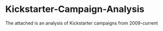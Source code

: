 # Kickstarter-Campaign-Analysis
The attached is an analysis of Kickstarter campaigns from 2009-current

